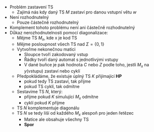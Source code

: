 - Problém zastavení TS
	- Zajímá nás kdy daný TS $M$ zastaví pro danou vstupní větu $w$
- Není rozhodnutelný
	- Pouze částečně rozhodnutelný
- Komplement tohoto problému není ani částečně rozhodnutelný
- Důkaz nerozhodnutelnosti pomocí diagonalizace:
	- Mějme TS $M_x$, kde x je kod TS
	- Mějme posloupnost všech TS nad $\Sigma = \{0,1\}$
	- Vytvořme nekonečnou matici
		- Sloupce tvoří zakodovaný vstup
		- Řádky tvoří daný automat s jednotlivými vstupy
		- V dané buňce je pak hodnota $C$ nebo $Z$ podle toho, jestli $M_x$ na $y$(vstupu) zastaví nebo cyklí
	- Předpokládáme, že existuje úplný TS $K$ přijímající **HP**
		- pokud tedy TS zastaví, tak přijme
		- pokud TS cyklí, tak odmítne
	- Sestavíme TS $N$, který:
		- přijme pokud $K$ simulující $M_x$ odmítne
		- cyklí pokud $K$ přijme
	- TS $N$ komplementuje diagonálu
	- TS $N$ se tedy liší od každého $M_x$ alespoň pro jeden řetězec
		- Matice ale obsahuje všechny TS
		- **Spor**